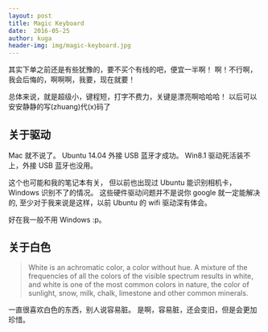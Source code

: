 ```yaml
---
layout: post
title: Magic Keyboard
date:  2016-05-25
author: kuga
header-img: img/magic-keyboard.jpg
---
```


其实下单之前还是有些犹豫的，要不买个有线的吧，便宜一半啊！
啊！不行啊，我会后悔的，啊啊啊，我要，现在就要！

总体来说，就是超级小，键程短，打字不费力，关键是漂亮啊哈哈哈！
以后可以安安静静的写(zhuang)代(x)码了


关于驱动
--------

Mac 就不说了。
Ubuntu 14.04 外接 USB 蓝牙才成功。
Win8.1 驱动死活装不上，外接 USB 蓝牙也没用。

这个也可能和我的笔记本有关，
但以前也出现过 Ubuntu 能识别相机卡，Windows 识别不了的情况。
这些硬件驱动问题并不是说你 google 就一定能解决的,
至少对于我来说是这样，以前 Ubuntu 的 wifi 驱动深有体会。

好在我一般不用 Windows :p。


关于白色
-------

> White is an achromatic color, a color without hue.
> A mixture of the frequencies of all the colors of the visible spectrum results in white,
> and white is one of the most common colors in nature,
> the color of sunlight, snow, milk, chalk, limestone and other common minerals.

一直很喜欢白色的东西，别人说容易脏。
是啊，容易脏，还会变旧，但是会更加珍惜。
